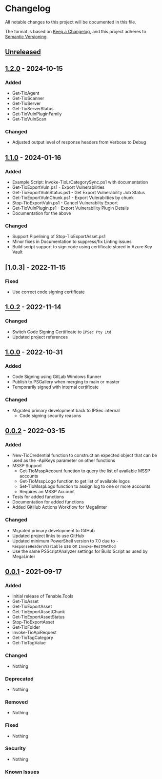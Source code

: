 # Changelog

All notable changes to this project will be documented in this file.

The format is based on [Keep a Changelog](https://keepachangelog.com/en/1.0.0/),
and this project adheres to [Semantic Versioning](https://semver.org/spec/v2.0.0.html).

## [Unreleased]

## [1.2.0] - 2024-10-15

### Added

- Get-TioAgent
- Get-TioScanner
- Get-TioServer
- Get-TioServerStatus
- Get-TioVulnPluginFamily
- Get-TioVulnScan

### Changed

- Adjusted output level of response headers from Verbose to Debug

## [1.1.0] - 2024-01-16

### Added

- Example Script: Invoke-TioLrCategorySync.ps1 with documentation
- Get-TioExportVuln.ps1 - Export Vulnerabilities
- Get-TioExportVulnStatus.ps1 - Get Export Vulnerability Job Status
- Get-TioExportVulnChunk.ps1 - Export Vulerabilties by chunk
- Stop-TioExportVuln.ps1 - Cancel Vulnerabilty Export
- Get-TioVulnPlugin.ps1 - Export Vulnerability Plugin Details
- Documentation for the above

### Changed

- Support Pipelining of Stop-TioExportAsset.ps1
- Minor fixes in Documentation to suppress/fix Linting issues
- Build script support to sign code using certificate stored in Azure Key Vault

## [1.0.3] - 2022-11-15

### Fixed

- Use correct code signing certificate

## [1.0.2] - 2022-11-14

### Changed

- Switch Code Signing Certificate to `IPSec Pty Ltd`
- Updated project references

## [1.0.0] - 2022-10-31

### Added

- Code Signing using GitLab Windows Runner
- Publish to PSGallery when merging to main or master
- Temporarily signed with internal certificate

### Changed

- Migrated primary development back to IPSec internal
  - Code signing security reasons

## [0.0.2] - 2022-03-15

### Added

- New-TioCredential function to construct an expected object that can be used as the -ApiKeys parameter on other functions
- MSSP Support
  - Get-TioMsspAccount function to query the list of available MSSP accounts
  - Get-TioMsspLogo function to get list of available logos
  - Set-TioMsspLogo function to assign log to one or more accounts
  - Requires an MSSP Account
- Tests for added functions
- Documentation for added functions
- Added GitHub Actions Workflow for Megalinter

### Changed

- Migrated primary development to GitHub
- Updated project links to use GitHub
- Updated minimum PowerShell version to 7.0 due to `-ResponseHeadersVariable` use on `Invoke-RestMethod`
- Use the same PSScriptAnalyzer settings for Build Script as used by MegaLinter

## [0.0.1] - 2021-09-17

### Added

- Initial release of Tenable.Tools
- Get-TioAsset
- Get-TioExportAsset
- Get-TioExportAssetChunk
- Get-TioExportAssetStatus
- Stop-TioExportAsset
- Get-TioFolder
- Invoke-TioApiRequest
- Get-TioTagCategory
- Get-TioTagValue

### Changed

- Nothing

### Deprecated

- Nothing

### Removed

- Nothing

### Fixed

- Nothing

### Security

- Nothing

### Known Issues

[Unreleased]: https://github.com/jberkers42/tenable-tools/
[1.2.0]: https://github.com/IPSecMSSP/tenable-tools/releases/tag/v1.2.0
[1.1.0]: https://github.com/IPSecMSSP/tenable-tools/releases/tag/v1.1.0
[1.0.2]: https://github.com/IPSecMSSP/tenable-tools/releases/tag/v1.0.2
[1.0.0]: https://github.com/IPSecMSSP/tenable-tools/releases/tag/v1.0.0
[0.0.2]: https://github.com/IPSecMSSP/tenable-tools/releases/tag/v0.0.2
[0.0.1]: https://github.com/IPSecMSSP/tenable-tools/releases/tag/v0.0.1

